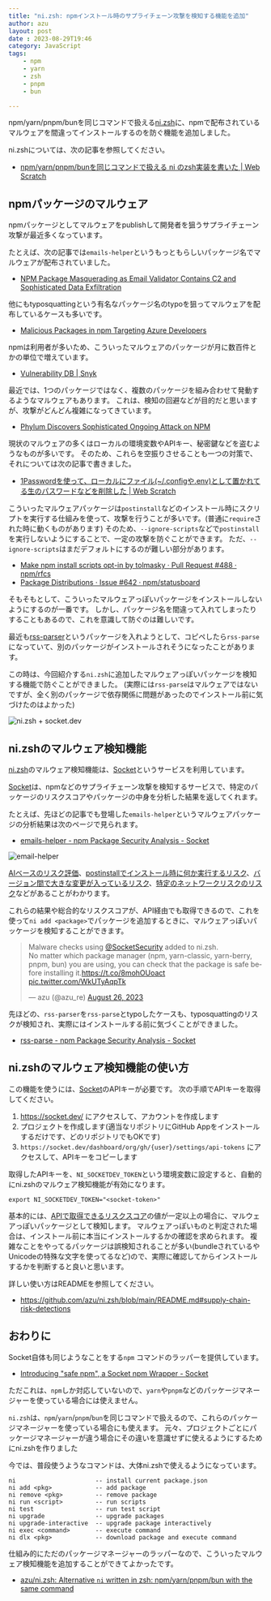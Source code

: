 ```yaml
---
title: "ni.zsh: npmインストール時のサプライチェーン攻撃を検知する機能を追加"
author: azu
layout: post
date : 2023-08-29T19:46
category: JavaScript
tags:
    - npm
    - yarn
    - zsh
    - pnpm
    - bun

---
```


npm/yarn/pnpm/bunを同じコマンドで扱える[ni.zsh](https://github.com/azu/ni.zsh)に、npmで配布されているマルウェアを間違ってインストールするのを防ぐ機能を追加しました。

ni.zshについては、次の記事を参照してください。

- [npm/yarn/pnpm/bunを同じコマンドで扱える ni のzsh実装を書いた | Web Scratch](https://efcl.info/2023/03/24/ni/)

## npmパッケージのマルウェア

npmパッケージとしてマルウェアをpublishして開発者を狙うサプライチェーン攻撃が最近多くなっています。

たとえば、次の記事では`emails-helper`というもっともらしいパッケージ名でマルウェアが配布されていました。

- [NPM Package Masquerading as Email Validator Contains C2 and Sophisticated Data Exfiltration](https://blog.phylum.io/npm-emails-validator-package-malware/)

他にもtyposquattingという有名なパッケージ名のtypoを狙ってマルウェアを配布しているケースも多いです。

- [Malicious Packages in npm Targeting Azure Developers](https://jfrog.com/blog/large-scale-npm-attack-targets-azure-developers-with-malicious-packages/)

npmは利用者が多いため、こういったマルウェアのパッケージが月に数百件とかの単位で増えています。

- [Vulnerability DB | Snyk](https://security.snyk.io/vuln/npm/)

最近では、1つのパッケージではなく、複数のパッケージを組み合わせて発動するようなマルウェアもあります。
これは、検知の回避などが目的だと思いますが、攻撃がどんどん複雑になってきています。

- [Phylum Discovers Sophisticated Ongoing Attack on NPM](https://blog.phylum.io/sophisticated-ongoing-attack-discovered-on-npm/)

現状のマルウェアの多くはローカルの環境変数やAPIキー、秘密鍵などを盗むようなものが多いです。
そのため、これらを空振りさせることも一つの対策で、それについては次の記事で書きました。

- [1Passwordを使って、ローカルにファイル(~/.configや.env)として置かれてる生のパスワードなどを削除した | Web Scratch](https://efcl.info/2023/01/31/remove-secret-from-local/)

こういったマルウェアパッケージは`postinstall`などのインストール時にスクリプトを実行する仕組みを使って、攻撃を行うことが多いです。(普通に`require`された時に動くものがあります)
そのため、`--ignore-scripts`などで`postinstall`を実行しないようにすることで、一定の攻撃を防ぐことができます。
ただ、`--ignore-scripts`はまだデフォルトにするのが難しい部分があります。

- [Make npm install scripts opt-in by tolmasky · Pull Request #488 · npm/rfcs](https://github.com/npm/rfcs/pull/488)
- [Package Distributions · Issue #642 · npm/statusboard](https://github.com/npm/statusboard/issues/642)

そもそもとして、こういったマルウェアっぽいパッケージをインストールしないようにするのが一番です。
しかし、パッケージ名を間違って入れてしまったりすることもあるので、これを意識して防ぐのは難しいです。

最近も[rss-parser](https://www.npmjs.com/package/rss-parser)というパッケージを入れようとして、コピペしたら`rss-parse`になっていて、別のパッケージがインストールされそうになったことがあります。

この時は、今回紹介する`ni.zsh`に追加したマルウェアっぽいパッケージを検知する機能で防ぐことができました。
(実際には`rss-parse`はマルウェアではないですが、全く別のパッケージで依存関係に問題があったのでインストール前に気づけたのはよかった)

![ni.zsh + socket.dev](https://efcl.info/wp-content/uploads/2023/08/29-1693307427.png)

## ni.zshのマルウェア検知機能

[ni.zsh](https://github.com/azu/ni.zsh)のマルウェア検知機能は、[Socket](https://socket.dev/)というサービスを利用しています。

[Socket](https://socket.dev/)は、npmなどのサプライチェーン攻撃を検知するサービスで、特定のパッケージのリスクスコアやパッケージの中身を分析した結果を返してくれます。

たとえば、先ほどの記事でも登場した`emails-helper`というマルウェアパッケージの分析結果は次のページで見られます。

- [emails-helper - npm Package Security Analysis - Socket](https://socket.dev/npm/package/emails-helper/overview/2.0.20230825132218)

![email-helper](https://efcl.info/wp-content/uploads/2023/08/29-1693307602.png)

[AIベースのリスク評価](https://socket.dev/npm/issue/gptSecurity)、[postinstallでインストール時に何か実行するリスク](https://socket.dev/npm/issue/installScripts)、[バージョン間で大きな変更が入っているリスク](https://socket.dev/npm/issue/majorRefactor)、[特定のネットワークリスクのリスク](https://socket.dev/npm/issue/networkAccess)などがあることがわかります。

これらの結果や総合的なリスクスコアが、API経由でも取得できるので、これを使って`ni add <package>`でパッケージを追加するときに、マルウェアっぽいパッケージを検知することができます。

<blockquote class="twitter-tweet"><p lang="en" dir="ltr">Malware checks using <a href="https://twitter.com/SocketSecurity?ref_src=twsrc%5Etfw">@SocketSecurity</a> added to ni.zsh.<br>No matter which package manager (npm, yarn-classic, yarn-berry, pnpm, bun) you are using, you can check that the package is safe before installing it.<a href="https://t.co/8mohOUoact">https://t.co/8mohOUoact</a> <a href="https://t.co/WkUTyAqpTk">pic.twitter.com/WkUTyAqpTk</a></p>&mdash; azu (@azu_re) <a href="https://twitter.com/azu_re/status/1695239696866316640?ref_src=twsrc%5Etfw">August 26, 2023</a></blockquote>
<script async src="https://platform.twitter.com/widgets.js" charset="utf-8"></script> 

先ほどの、`rss-parser`を`rss-parse`とtypoしたケースも、typosquattingのリスクが検知され、実際にはインストールする前に気づくことができました。

- [rss-parse - npm Package Security Analysis - Socket](https://socket.dev/npm/package/rss-parse/overview/1.0.0)

## ni.zshのマルウェア検知機能の使い方

この機能を使うには、[Socket](https://socket.dev/)のAPIキーが必要です。
次の手順でAPIキーを取得してください。

1. https://socket.dev/ にアクセスして、アカウントを作成します
2. プロジェクトを作成します(適当なリポジトリにGitHub Appをインストールするだけです、どのリポジトリでもOKです)
3. `https://socket.dev/dashboard/org/gh/{user}/settings/api-tokens` にアクセスして、APIキーをコピーします

取得したAPIキーを、`NI_SOCKETDEV_TOKEN`という環境変数に設定すると、自動的にni.zshのマルウェア検知機能が有効になります。

```
export NI_SOCKETDEV_TOKEN="<socket-token>"
```

基本的には、[APIで取得できるリスクスコア](https://docs.socket.dev/reference/getscorebynpmpackage)の値が一定以上の場合に、マルウェアっぽいパッケージとして検知します。
マルウェアっぽいものと判定された場合は、インストール前に本当にインストールするかの確認を求められます。
複雑なことをやってるパッケージは誤検知されることが多い(bundleされているやUnicodeの特殊な文字を使ってるなど)ので、実際に確認してからインストールするかを判断すると良いと思います。

詳しい使い方はREADMEを参照してください。

- https://github.com/azu/ni.zsh/blob/main/README.md#supply-chain-risk-detections

## おわりに

Socket自体も同じようなことをする`npm` コマンドのラッパーを提供しています。

- [Introducing &quot;safe npm&quot;, a Socket npm Wrapper - Socket](https://socket.dev/blog/introducing-safe-npm)

ただこれは、`npm`しか対応していないので、`yarn`や`pnpm`などのパッケージマネージャーを使っている場合には使えません。

`ni.zsh`は、`npm`/`yarn`/`pnpm`/`bun`を同じコマンドで扱えるので、これらのパッケージマネージャーを使っている場合にも使えます。
元々、プロジェクトごとにパッケージマネージャーが違う場合にその違いを意識せずに使えるようにするためにni.zshを作りました

今では、普段使うようなコマンドは、大体ni.zshで使えるようになっています。

```
ni                      -- install current package.json
ni add <pkg>            -- add package
ni remove <pkg>         -- remove package
ni run <script>         -- run scripts
ni test                 -- run test script
ni upgrade              -- upgrade packages
ni upgrade-interactive  -- upgrade package interactively
ni exec <command>       -- execute command
ni dlx <pkg>            -- download package and execute command
```

仕組み的にただのパッケージマネージャーのラッパーなので、こういったマルウェア検知機能を追加することができてよかったです。

- [azu/ni.zsh: Alternative `ni` written in zsh: npm/yarn/pnpm/bun with the same command](https://github.com/azu/ni.zsh)
